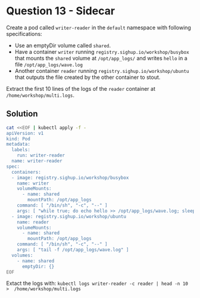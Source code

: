 # Question 13 - Sidecar

Create a pod called `writer-reader` in the `default` namespace with following specifications:

- Use an emptyDir volume called `shared`.
- Have a container `writer` running `registry.sighup.io/workshop/busybox` that mounts the `shared` volume at `/opt/app_logs/` and writes `hello` in a file `/opt/app_logs/wave.log`
- Another container `reader` running `registry.sighup.io/workshop/ubuntu` that outputs the file created by the other container to stout.

Extract the first 10 lines of the logs of the `reader` container at `/home/workshop/multi.logs`.

## Solution

```bash
cat <<EOF | kubectl apply -f -  
apiVersion: v1
kind: Pod
metadata:
  labels:
    run: writer-reader
  name: writer-reader
spec:
  containers:
  - image: registry.sighup.io/workshop/busybox
    name: writer
    volumeMounts:
      - name: shared
        mountPath: /opt/app_logs
    command: [ "/bin/sh", "-c", "--" ]
    args: [ "while true; do echo hello >> /opt/app_logs/wave.log; sleep 1; done;" ]
  - image: registry.sighup.io/workshop/ubuntu
    name: reader
    volumeMounts:
      - name: shared
        mountPath: /opt/app_logs
    command: [ "/bin/sh", "-c", "--" ]
    args: [ "tail -f /opt/app_logs/wave.log" ]
  volumes:
    - name: shared
      emptyDir: {}
EOF
```

Extact the logs with: `kubectl logs writer-reader -c reader | head -n 10  >  /home/workshop/multi.logs`
